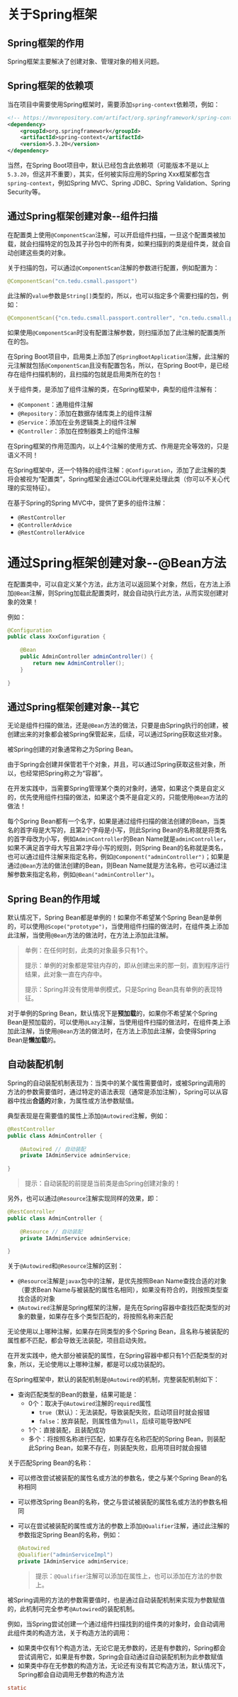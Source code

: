 # 关于Spring框架

## Spring框架的作用

Spring框架主要解决了创建对象、管理对象的相关问题。

## Spring框架的依赖项

当在项目中需要使用Spring框架时，需要添加`spring-context`依赖项，例如：

```xml
<!-- https://mvnrepository.com/artifact/org.springframework/spring-context -->
<dependency>
    <groupId>org.springframework</groupId>
    <artifactId>spring-context</artifactId>
    <version>5.3.20</version>
</dependency>
```

当然，在Spring Boot项目中，默认已经包含此依赖项（可能版本不是以上`5.3.20`，但这并不重要），其实，任何被实际应用的Spring Xxx框架都包含`spring-context`，例如Spring MVC、Spring JDBC、Spring Validation、Spring Security等。

## 通过Spring框架创建对象--组件扫描

在配置类上使用`@ComponentScan`注解，可以开启组件扫描，一旦这个配置类被加载，就会扫描特定的包及其子孙包中的所有类，如果扫描到的类是组件类，就会自动创建这些类的对象。

关于扫描的包，可以通过`@ComponentScan`注解的参数进行配置，例如配置为：

```java
@ComponentScan("cn.tedu.csmall.passport")
```

此注解的`value`参数是`String[]`类型的，所以，也可以指定多个需要扫描的包，例如：

```java
@ComponentScan({"cn.tedu.csmall.passport.controller", "cn.tedu.csmall.passport.service"})
```

如果使用`@ComponentScan`时没有配置注解参数，则扫描添加了此注解的配置类所在的包。

在Spring Boot项目中，启用类上添加了`@SpringBootApplication`注解，此注解的元注解就包括`@ComponentScan`且没有配置包名，所以，在Spring Boot中，是已经存在组件扫描机制的，且扫描的包就是启用类所在的包！

关于组件类，是添加了组件注解的类，在Spring框架中，典型的组件注解有：

- `@Component`：通用组件注解
- `@Repository`：添加在数据存储库类上的组件注解
- `@Service`：添加在业务逻辑类上的组件注解
- `@Controller`：添加在控制器类上的组件注解

在Spring框架的作用范围内，以上4个注解的使用方式、作用是完全等效的，只是语义不同！

在Spring框架中，还一个特殊的组件注解：`@Configuration`，添加了此注解的类将会被视为“配置类”，Spring框架会通过CGLib代理来处理此类（你可以不关心代理的实现特征）。

在基于Spring的Spring MVC中，提供了更多的组件注解：

- `@RestController`
- `@ControllerAdvice`
- `@RestControllerAdvice`

# 通过Spring框架创建对象--@Bean方法

在配置类中，可以自定义某个方法，此方法可以返回某个对象，然后，在方法上添加`@Bean`注解，则Spring加载此配置类时，就会自动执行此方法，从而实现创建对象的效果！

例如：

```java
@Configuration
public class XxxConfiguration {
    
    @Bean
    public AdminController adminController() {
        return new AdminController();
    }
    
}
```

## 通过Spring框架创建对象--其它

无论是组件扫描的做法，还是`@Bean`方法的做法，只要是由Spring执行的创建，被创建出来的对象都会被Spring保管起来，后续，可以通过Spring获取这些对象。

被Spring创建的对象通常称之为Spring Bean。

由于Spring会创建并保管若干个对象，并且，可以通过Spring获取这些对象，所以，也经常把Spring称之为“容器”。

在开发实践中，当需要Spring管理某个类的对象时，通常，如果这个类是自定义的，优先使用组件扫描的做法，如果这个类不是自定义的，只能使用`@Bean`方法的做法！

每个Spring Bean都有一个名字，如果是通过组件扫描的做法创建的Bean，当类名的首字母是大写的，且第2个字母是小写，则此Spring Bean的名称就是将类名的首字母改为小写，例如`AdminController`的Bean Name就是`adminController`，如果不满足首字母大写且第2字母小写的规则，则Spring Bean的名称就是类名，也可以通过组件注解来指定名称，例如`@Component("adminController")`；如果是通过`@Bean`方法的做法创建的Bean，则Bean Name就是方法名称，也可以通过注解参数来指定名称，例如`@Bean("adminController")`。

## Spring Bean的作用域

默认情况下，Spring Bean都是单例的！如果你不希望某个Spring Bean是单例的，可以使用`@Scope("prototype")`，当使用组件扫描的做法时，在组件类上添加此注解，当使用`@Bean`方法的做法时，在方法上添加此注解。

> 单例：在任何时刻，此类的对象最多只有1个。
>
> 提示：单例的对象都是常驻内存的，即从创建出来的那一刻，直到程序运行结果，此对象一直在内存中。
>
> 提示：Spring并没有使用单例模式，只是Spring Bean具有单例的表现特征。

对于单例的Spring Bean，默认情况下是**预加载**的，如果你不希望某个Spring Bean是预加载的，可以使用`@Lazy`注解，当使用组件扫描的做法时，在组件类上添加此注解，当使用`@Bean`方法的做法时，在方法上添加此注解，会使得Spring Bean是**懒加载**的。

## 自动装配机制

Spring的自动装配机制表现为：当类中的某个属性需要值时，或被Spring调用的方法的参数需要值时，通过特定的语法表现（通常是添加注解），Spring可以从容器中找出**合适的**对象，为属性或方法参数赋值。

典型表现是在需要值的属性上添加`@Autowired`注解，例如：

```java
@RestController
public class AdminController {
    
    @Autowired // 自动装配
    private IAdminService adminService;
    
}
```

> 提示：自动装配的前提是当前类是由Spring创建对象的！

另外，也可以通过`@Resource`注解实现同样的效果，即：

```java
@RestController
public class AdminController {
    
    @Resource // 自动装配
    private IAdminService adminService;
    
}
```

关于`@Autowired`和`@Resource`注解的区别：

- `@Resource`注解是`javax`包中的注解，是优先按照Bean Name查找合适的对象（要求Bean  Name与被装配的属性名相同），如果没有符合的，则按照类型查找合适的对象
- `@Autowired`注解是Spring框架的注解，是先在Spring容器中查找匹配类型的对象的数量，如果存在多个类型匹配的，将按照名称来匹配

无论使用以上哪种注解，如果存在同类型的多个Spring Bean，且名称与被装配的属性都不匹配，都会导致无法装配，项目启动失败。

在开发实践中，绝大部分被装配的属性，在Spring容器中都只有1个匹配类型的对象，所以，无论使用以上哪种注解，都是可以成功装配的。

在Spring框架中，默认的装配机制是`@Autowired`的机制，完整装配机制如下：

- 查询匹配类型的Bean的数量，结果可能是：
  - 0个：取决于`@Autowired`注解的`required`属性
    - `true`（默认）：无法装配，导致装配失败，启动项目时就会报错
    - `false`：放弃装配，则属性值为`null`，后续可能导致NPE
  - 1个：直接装配，且装配成功
  - 多个：将按照名称进行匹配，如果存在名称匹配的Spring Bean，则装配此Spring Bean，如果不存在，则装配失败，启用项目时就会报错

关于匹配Spring Bean的名称：

- 可以修改尝试被装配的属性名或方法的参数名，使之与某个Spring Bean的名称相同

- 可以修改Spring Bean的名称，使之与尝试被装配的属性名或方法的参数名相同

- 可以在尝试被装配的属性或方法的参数上添加`@Qualifier`注解，通过此注解的参数指定Spring Bean的名称，例如：

  ```java
  @Autowired
  @Qualifier("adminServiceImpl")
  private IAdminService adminService;
  ```

  > 提示：`@Qualifier`注解可以添加在属性上，也可以添加在方法的参数上。

被Spring调用的方法的参数需要值时，也是通过自动装配机制来实现为参数赋值的，此机制可完全参考`@Autowired`的装配机制。

例如，当Spring尝试创建一个通过组件扫描找到的组件类的对象时，会自动调用此组件类的构造方法，关于构造方法的调用：

- 如果类中仅有1个构造方法，无论它是无参数的，还是有参数的，Spring都会尝试调用它，如果是有参数，Spring会自动通过自动装配机制为此参数赋值
- 如果类中存在无参数的构造方法，无论还有没有其它构造方法，默认情况下，Spring都会自动调用无参数的构造方法



















```java
static
```

